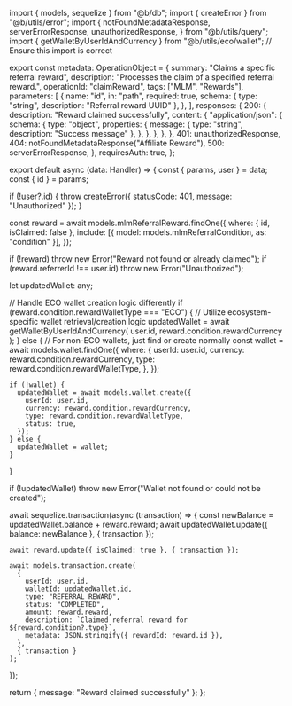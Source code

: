 import { models, sequelize } from "@b/db";
import { createError } from "@b/utils/error";
import {
  notFoundMetadataResponse,
  serverErrorResponse,
  unauthorizedResponse,
} from "@b/utils/query";
import { getWalletByUserIdAndCurrency } from "@b/utils/eco/wallet"; // Ensure this import is correct

export const metadata: OperationObject = {
  summary: "Claims a specific referral reward",
  description: "Processes the claim of a specified referral reward.",
  operationId: "claimReward",
  tags: ["MLM", "Rewards"],
  parameters: [
    {
      name: "id",
      in: "path",
      required: true,
      schema: { type: "string", description: "Referral reward UUID" },
    },
  ],
  responses: {
    200: {
      description: "Reward claimed successfully",
      content: {
        "application/json": {
          schema: {
            type: "object",
            properties: {
              message: { type: "string", description: "Success message" },
            },
          },
        },
      },
    },
    401: unauthorizedResponse,
    404: notFoundMetadataResponse("Affiliate Reward"),
    500: serverErrorResponse,
  },
  requiresAuth: true,
};

export default async (data: Handler) => {
  const { params, user } = data;
  const { id } = params;

  if (!user?.id) {
    throw createError({ statusCode: 401, message: "Unauthorized" });
  }

  const reward = await models.mlmReferralReward.findOne({
    where: { id, isClaimed: false },
    include: [{ model: models.mlmReferralCondition, as: "condition" }],
  });

  if (!reward) throw new Error("Reward not found or already claimed");
  if (reward.referrerId !== user.id) throw new Error("Unauthorized");

  let updatedWallet: any;

  // Handle ECO wallet creation logic differently
  if (reward.condition.rewardWalletType === "ECO") {
    // Utilize ecosystem-specific wallet retrieval/creation logic
    updatedWallet = await getWalletByUserIdAndCurrency(
      user.id,
      reward.condition.rewardCurrency
    );
  } else {
    // For non-ECO wallets, just find or create normally
    const wallet = await models.wallet.findOne({
      where: {
        userId: user.id,
        currency: reward.condition.rewardCurrency,
        type: reward.condition.rewardWalletType,
      },
    });

    if (!wallet) {
      updatedWallet = await models.wallet.create({
        userId: user.id,
        currency: reward.condition.rewardCurrency,
        type: reward.condition.rewardWalletType,
        status: true,
      });
    } else {
      updatedWallet = wallet;
    }
  }

  if (!updatedWallet)
    throw new Error("Wallet not found or could not be created");

  await sequelize.transaction(async (transaction) => {
    const newBalance = updatedWallet.balance + reward.reward;
    await updatedWallet.update({ balance: newBalance }, { transaction });

    await reward.update({ isClaimed: true }, { transaction });

    await models.transaction.create(
      {
        userId: user.id,
        walletId: updatedWallet.id,
        type: "REFERRAL_REWARD",
        status: "COMPLETED",
        amount: reward.reward,
        description: `Claimed referral reward for ${reward.condition?.type}`,
        metadata: JSON.stringify({ rewardId: reward.id }),
      },
      { transaction }
    );
  });

  return { message: "Reward claimed successfully" };
};
